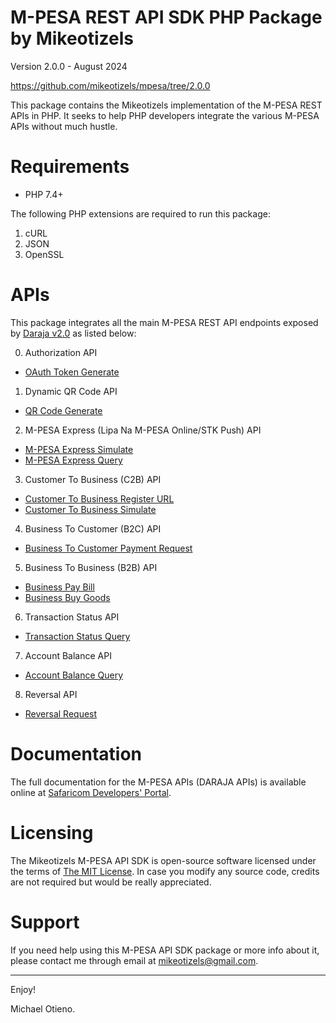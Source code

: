 M-PESA REST API SDK PHP Package by Mikeotizels
==============================================

Version 2.0.0 - August 2024

https://github.com/mikeotizels/mpesa/tree/2.0.0

This package contains the Mikeotizels implementation of the M-PESA REST APIs 
in PHP. It seeks to help PHP developers integrate the various M-PESA APIs 
without much hustle. 

# Requirements

 * PHP 7.4+

  The following PHP extensions are required to run this package:

  1. cURL
  2. JSON
  3. OpenSSL

# APIs

This package integrates all the main M-PESA REST API endpoints exposed by 
[Daraja v2.0](https://developer.safaricom.co.ke/APIs) as listed below:

0. Authorization API
 - [OAuth Token Generate](https://developer.safaricom.co.ke/APIs/Authorization)

1. Dynamic QR Code API
 - [QR Code Generate](https://developer.safaricom.co.ke/APIs/DynamicQRCode)

2. M-PESA Express (Lipa Na M-PESA Online/STK Push) API
 - [M-PESA Express Simulate](https://developer.safaricom.co.ke/APIs/MpesaExpressSimulate)
 - [M-PESA Express Query](https://developer.safaricom.co.ke/APIs/MpesaExpressQuery)

3. Customer To Business (C2B) API
 - [Customer To Business Register URL](https://developer.safaricom.co.ke/APIs/CustomerToBusinessRegisterURL)
 - [Customer To Business Simulate](https://developer.safaricom.co.ke/APIs/CustomerToBusinessSimulate)

4. Business To Customer (B2C) API 
 - [Business To Customer Payment Request](https://developer.safaricom.co.ke/APIs/BusinessToCustomer)

5. Business To Business (B2B) API 
 - [Business Pay Bill](https://developer.safaricom.co.ke/APIs/BusinessPayBill)
 - [Business Buy Goods](https://developer.safaricom.co.ke/APIs/BusinessBuyGoods)

6. Transaction Status API
 - [Transaction Status Query](https://developer.safaricom.co.ke/APIs/TransactionStatus)

7. Account Balance API
 - [Account Balance Query](https://developer.safaricom.co.ke/APIs/AccountBalance)

8. Reversal API
 - [Reversal Request](https://developer.safaricom.co.ke/APIs/Reversal)

# Documentation

The full documentation for the M-PESA APIs (DARAJA APIs) is available online at 
[Safaricom Developers' Portal](https://developer.safaricom.co.ke/).

# Licensing

The Mikeotizels M-PESA API SDK is open-source software licensed under the terms 
of [The MIT License](http://opensource.org/licenses/MIT). In case you modify any 
source code, credits are not required but would be really appreciated.

# Support

If you need help using this M-PESA API SDK package or more info about it, please 
contact me through email at <mikeotizels@gmail.com>.

-------------------------------------------------------------------------------

Enjoy!

Michael Otieno.
